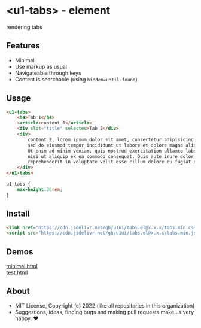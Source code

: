 # &lt;u1-tabs&gt; - element
rendering tabs

## Features

- Minimal
- Use markup as usual
- Navigateable through keys
- Content is searchable (using `hidden=until-found`)

## Usage

```html
<u1-tabs>
    <h4>Tab 1</h4>
    <article>content 1</article>
    <div slot="title" selected>Tab 2</div>
    <div>
        content 2, lorem ipsum dolor sit amet, consectetur adipisicing elit
        sed do eiusmod tempor incididunt ut labore et dolore magna aliqua.
        Ut enim ad minim veniam, quis nostrud exercitation ullamco laboris
        nisi ut aliquip ex ea commodo consequat. Duis aute irure dolor in
        reprehenderit in voluptate velit esse cillum dolore eu fugiat nulla
    </div>
</u1-tabs>
```

```css
u1-tabs {
    max-height:30rem;
}
```

## Install

```html
<link href="https://cdn.jsdelivr.net/gh/u1ui/tabs.el@x.x.x/tabs.min.css" rel=stylesheet>
<script src="https://cdn.jsdelivr.net/gh/u1ui/tabs.el@x.x.x/tabs.min.js" type=module></script>
```

## Demos

[minimal.html](http://gcdn.li/u1ui/tabs.el@main/tests/minimal.html)  
[test.html](http://gcdn.li/u1ui/tabs.el@main/tests/test.html)  

## About

- MIT License, Copyright (c) 2022 <u1> (like all repositories in this organization) <br>
- Suggestions, ideas, finding bugs and making pull requests make us very happy. ♥

